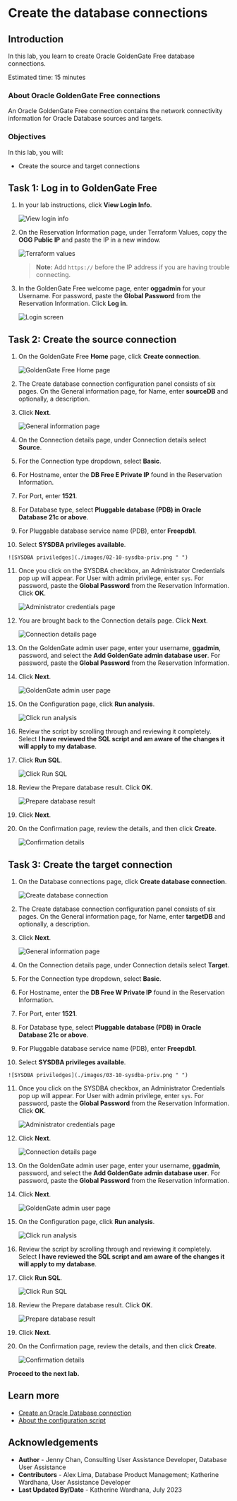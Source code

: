 # Create the database connections

## Introduction

In this lab, you learn to create Oracle GoldenGate Free database connections.

Estimated time: 15 minutes

### About Oracle GoldenGate Free connections

An Oracle GoldenGate Free connection contains the network connectivity information for Oracle Database sources and targets.

### Objectives

In this lab, you will:
* Create the source and target connections


## Task 1: Log in to GoldenGate Free

1. In your lab instructions, click **View Login Info**.

    ![View login info ](./images/01-01-login-info.png " ")

2. On the Reservation Information page, under Terraform Values, copy the **OGG Public IP** and paste the IP in a new window.

    ![Terraform values](./images/01-02-terraform.png " ")

    > **Note:** Add `https://` before the IP address if you are having trouble connecting. 

3. In the GoldenGate Free welcome page, enter **oggadmin** for your Username. For password, paste the **Global Password** from the Reservation Information. Click **Log in**. 

    ![Login screen](./images/01-03-login.png " ")

## Task 2: Create the source connection

1.  On the GoldenGate Free **Home** page, click **Create connection**.

    ![GoldenGate Free Home page](./images/02-01-create-connection.png " ")

2.  The Create database connection configuration panel consists of six pages. On the General information page, for Name, enter **sourceDB** and optionally, a description.

3.  Click **Next**.

    ![General information page](./images/02-03-general-info.png " ")

4.  On the Connection details page, under Connection details select **Source**.

5.  For the Connection type dropdown, select **Basic**.

6.  For Hostname, enter the **DB Free E Private IP** found in the Reservation Information.

7.  For Port, enter **1521**.

8. For Database type, select **Pluggable database (PDB) in Oracle Database 21c or above**.

9.  For Pluggable database service name (PDB), enter **Freepdb1**.

10.  Select **SYSDBA privileges available**.

    ![SYSDBA priviledges](./images/02-10-sysdba-priv.png " ")

11. Once you click on the SYSDBA checkbox, an Administrator Credentials pop up will appear. For User with admin privilege, enter `sys`. For password, paste the **Global Password** from the Reservation Information. Click **OK**.

    ![Administrator credentials page](./images/02-11-admin-credentials.png " ")

12. You are brought back to the Connection details page. Click **Next**.

    ![Connection details page](./images/02-12-connection-details.png " ")

13. On the GoldenGate admin user page, enter your username, **ggadmin**, password, and select the **Add GoldenGate admin database user**. For password, paste the **Global Password** from the Reservation Information.

14. Click **Next**.

    ![GoldenGate admin user page](./images/02-14-gg-admin-user.png " ")

15. On the Configuration page, click **Run analysis**.

    ![Click run analysis](./images/02-15-run-analysis.png " ")

16. Review the script by scrolling through and reviewing it completely. Select **I have reviewed the SQL script and am aware of the changes it will apply to my database**.

17. Click **Run SQL**.

    ![Click Run SQL](./images/02-17-run-sql.png " ")

18. Review the Prepare database result. Click **OK**.

    ![Prepare database result](./images/02-18-preapre-db-result.png " ")

19. Click **Next**.

20. On the Confirmation page, review the details, and then click **Create**.

    ![Confirmation details](./images/02-20-confirmation-details.png " ")

## Task 3: Create the target connection

1.  On the Database connections page, click **Create database connection**.

	![Create database connection](./images/03-01-create-connection.png " ")

2.  The Create database connection configuration panel consists of six pages. On the General information page, for Name, enter **targetDB** and optionally, a description.

3.  Click **Next**.

    ![General information page](./images/03-03-general-info.png " ")

4.  On the Connection details page, under Connection details select **Target**.

5.  For the Connection type dropdown, select **Basic**.

6.  For Hostname, enter the **DB Free W Private IP** found in the Reservation Information.

7.  For Port, enter **1521**.

8. For Database type, select **Pluggable database (PDB) in Oracle Database 21c or above**.

9.  For Pluggable database service name (PDB), enter **Freepdb1**.

10.  Select **SYSDBA privileges available**.

    ![SYSDBA priviledges](./images/03-10-sysdba-priv.png " ")

11. Once you click on the SYSDBA checkbox, an Administrator Credentials pop up will appear. For User with admin privilege, enter `sys`. For password, paste the **Global Password** from the Reservation Information. Click **OK**.

    ![Administrator credentials page](./images/02-11-admin-credentials.png " ")

12. Click **Next**.

    ![Connection details page](./images/03-12-connection-details.png " ")

13. On the GoldenGate admin user page, enter your username, **ggadmin**, password, and select the **Add GoldenGate admin database user**. For password, paste the **Global Password** from the Reservation Information.

14. Click **Next**.

    ![GoldenGate admin user page](./images/02-14-gg-admin-user.png " ")

15. On the Configuration page, click **Run analysis**.

    ![Click run analysis](./images/02-15-run-analysis.png " ")

16. Review the script by scrolling through and reviewing it completely. Select **I have reviewed the SQL script and am aware of the changes it will apply to my database**.

17. Click **Run SQL**.

    ![Click Run SQL](./images/02-17-run-sql.png " ")

18. Review the Prepare database result. Click **OK**.

    ![Prepare database result](./images/02-18-preapre-db-result.png " ")

19. Click **Next**.

20. On the Confirmation page, review the details, and then click **Create**.

    ![Confirmation details](./images/03-20-confirmation-details.png " ")

**Proceed to the next lab.**

## Learn more

* [Create an Oracle Database connection](https://docs-uat.us.oracle.com/en/middleware/goldengate/free/21/uggfe/create-database-connections.html#GUID-F752AD5C-20E4-4397-A5C2-8066CB80A2E6)
* [About the configuration script](https://docs-uat.us.oracle.com/en/middleware/goldengate/free/21/uggfe/create-database-connections.html#GUID-3C6691FA-2C40-445D-8A1A-A7B708085DD9)

## Acknowledgements
* **Author** - Jenny Chan, Consulting User Assistance Developer, Database User Assistance
* **Contributors** -  Alex Lima, Database Product Management; Katherine Wardhana, User Assistance Developer
* **Last Updated By/Date** - Katherine Wardhana, July 2023

